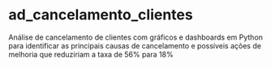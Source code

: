 # ad_cancelamento_clientes
Análise de cancelamento de clientes com gráficos e dashboards em Python para identificar as principais causas de cancelamento e possíveis ações de melhoria que reduziriam a taxa de 56% para 18%
